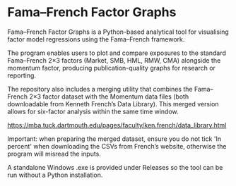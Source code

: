 # Fama–French Factor Graphs

Fama–French Factor Graphs is a Python-based analytical tool for visualising factor model regressions using the Fama–French framework.

The program enables users to plot and compare exposures to the standard Fama–French 2×3 factors (Market, SMB, HML, RMW, CMA) alongside the momentum factor, producing publication-quality graphs for research or reporting.

The repository also includes a merging utility that combines the Fama–French 2×3 factor dataset with the Momentum data files (both downloadable from Kenneth French’s Data Library). This merged version allows for six-factor analysis within the same time window.

https://mba.tuck.dartmouth.edu/pages/faculty/ken.french/data_library.html

Important: when preparing the merged dataset, ensure you do not tick 'In percent' when downloading the CSVs from French’s website, otherwise the program will misread the inputs.

A standalone Windows .exe is provided under Releases so the tool can be run without a Python installation.
